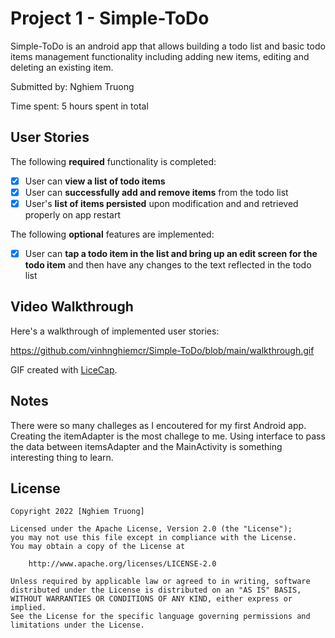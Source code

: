 # Project 1 - Simple-ToDo

Simple-ToDo is an android app that allows building a todo list and basic todo items management functionality including adding new items, editing and deleting an existing item.

Submitted by: Nghiem Truong

Time spent: 5 hours spent in total

## User Stories

The following **required** functionality is completed:

* [x] User can **view a list of todo items**
* [x] User can **successfully add and remove items** from the todo list
* [x] User's **list of items persisted** upon modification and and retrieved properly on app restart

The following **optional** features are implemented:

* [x] User can **tap a todo item in the list and bring up an edit screen for the todo item** and then have any changes to the text reflected in the todo list

## Video Walkthrough

Here's a walkthrough of implemented user stories:

https://github.com/vinhnghiemcr/Simple-ToDo/blob/main/walkthrough.gif

GIF created with [LiceCap](http://www.cockos.com/licecap/).

## Notes
There were so many challeges as I encoutered for my first Android app. Creating the itemAdapter is the most challege to me. 
Using interface to pass the data between itemsAdapter and the MainActivity is something interesting thing to learn.

## License

    Copyright 2022 [Nghiem Truong]

    Licensed under the Apache License, Version 2.0 (the "License");
    you may not use this file except in compliance with the License.
    You may obtain a copy of the License at

        http://www.apache.org/licenses/LICENSE-2.0

    Unless required by applicable law or agreed to in writing, software
    distributed under the License is distributed on an "AS IS" BASIS,
    WITHOUT WARRANTIES OR CONDITIONS OF ANY KIND, either express or implied.
    See the License for the specific language governing permissions and
    limitations under the License.
